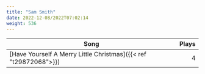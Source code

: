```yaml
---
title: "Sam Smith"
date: 2022-12-08/2022T07:02:14
weight: 536
---
```




 Song | Plays 
----- | -----:
[Have Yourself A Merry Little Christmas]({{< ref "t29872068">}}) | 4
